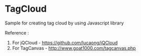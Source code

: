 TagCloud
========

Sample for creating tag cloud by using Javascript library

Reference : 
1) For jQCloud - https://github.com/lucaong/jQCloud
2) For TagCanvas - http://www.goat1000.com/tagcanvas.php
